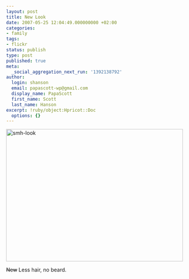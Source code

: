 ```yaml
---
layout: post
title: New Look
date: 2007-05-25 12:04:49.000000000 +02:00
categories:
- family
tags:
- flickr
status: publish
type: post
published: true
meta:
  _social_aggregation_next_run: '1392138792'
author:
  login: shanson
  email: papascott-wp@gmail.com
  display_name: PapaScott
  first_name: Scott
  last_name: Hanson
excerpt: !ruby/object:Hpricot::Doc
  options: {}
---
```

<p><a href="http://www.flickr.com/photos/papascott/513241766/" title="Photo Sharing"><img src="http://farm1.static.flickr.com/194/513241766_6fd0ca79df_o.jpg" width="480" height="360" alt="smh-look" /></a></p>
<p><s>New</s> Less hair, no beard.</p>
